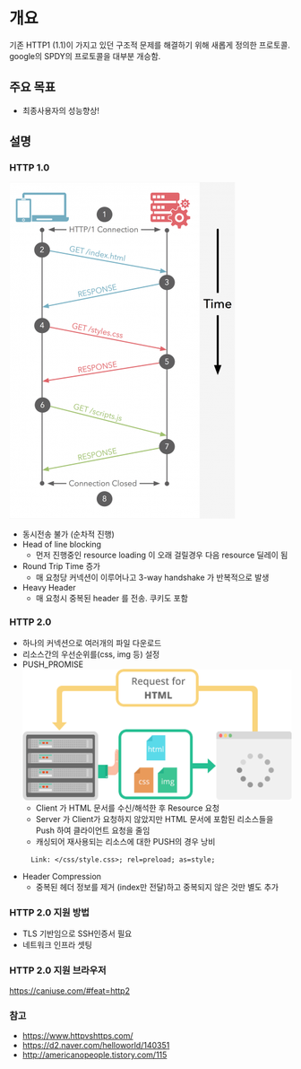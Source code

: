 # 개요
기존 HTTP1 (1.1)이 가지고 있던 구조적 문제를 해결하기 위해 새롭게 정의한 프로토콜. google의 SPDY의 프로토콜을 대부분 개승함.

## 주요 목표
 * 최종사용자의 성능향상!

## 설명

### HTTP 1.0
![HTTP1](./imgs/http1.png)

  - 동시전송 불가 (순차적 진행)
  - Head of line blocking
    - 먼저 진행중인 resource loading 이 오래 걸릴경우 다음 resource 딜레이 됨
  - Round Trip Time 증가
     - 매 요청당 커넥션이 이루어나고 3-way handshake 가 반복적으로 발생
  - Heavy Header 
     - 매 요청시 중복된 header 를 전송. 쿠키도 포함    
     
### HTTP 2.0
  - 하나의 커넥션으로 여러개의 파일 다운로드
  - 리소스간의 우선순위를(css, img 등) 설정
  - PUSH_PROMISE
   ![HTTP2 PUSH](./imgs/http2_push.png)
      - Client 가 HTML 문서를 수신/해석한 후 Resource 요청
      - Server 가 Client가 요청하지 않았지만 HTML 문서에 포함된 리소스들을 Push 하여 클라이언트 요청을 줄임
      - 캐싱되어 재사용되는 리소스에 대한 PUSH의 경우 낭비
      ```
        Link: </css/style.css>; rel=preload; as=style;
      ```
  - Header Compression
     - 중복된 헤더 정보를 제거 (index만 전달)하고 중복되지 않은 것만 별도 추가
     
### HTTP 2.0 지원 방법
 - TLS 기반임으로 SSH인증서 필요
 - 네트워크 인프라 셋팅      
### HTTP 2.0 지원 브라우저
https://caniuse.com/#feat=http2


### 참고
* https://www.httpvshttps.com/
* https://d2.naver.com/helloworld/140351
* http://americanopeople.tistory.com/115
